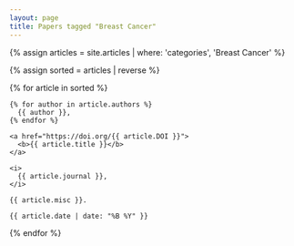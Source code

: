 ```yaml
---
layout: page
title: Papers tagged "Breast Cancer"
---
```


{% assign articles = site.articles | where: 'categories', 'Breast Cancer' %}

{% assign sorted = articles | reverse %}

{% for article in sorted %}
  <div class="journal-item my-4">

    {% for author in article.authors %}
      {{ author }}, 
    {% endfor %}

    <a href="https://doi.org/{{ article.DOI }}">
      <b>{{ article.title }}</b>
    </a>

    <i>
      {{ article.journal }},
    </i>

    {{ article.misc }}.

    {{ article.date | date: "%B %Y" }}

  </div>

{% endfor %}
